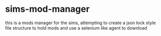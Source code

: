 # sims-mod-manager
this is a mods manager for the sims, attempting to create a json lock style file structure to hold mods and use a selenium like agent to download
